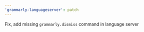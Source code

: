 ```yaml
---
'grammarly-languageserver': patch
---
```


Fix, add missing `grammarly.dismiss` command in language server
